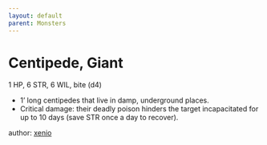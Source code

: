 ```yaml
---
layout: default
parent: Monsters 
--- 
```

# Centipede, Giant
1 HP, 6 STR, 6 WIL, bite (d4)  
- 1’ long centipedes that live in damp, underground places.  
- Critical damage: their deadly poison hinders the target incapacitated for up to 10 days (save STR once a day to recover).  

author: [xenio](https://xenioinabottle.blogspot.com) 
